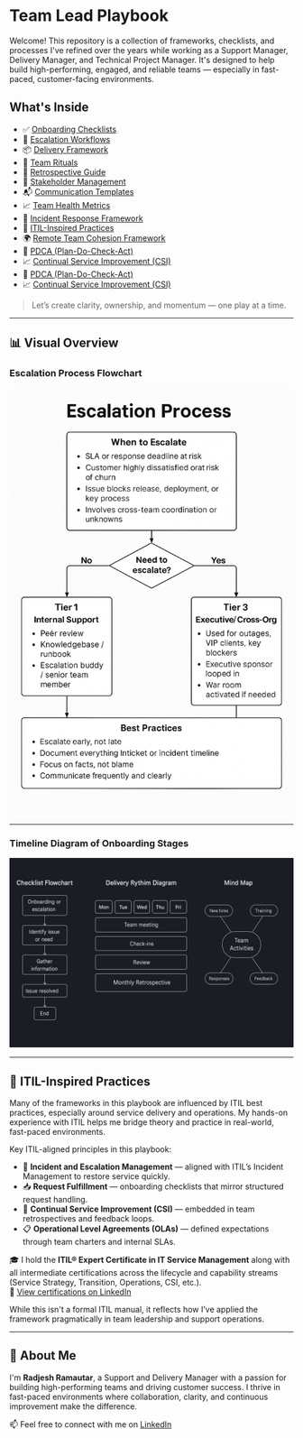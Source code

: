 # Team Lead Playbook

Welcome! This repository is a collection of frameworks, checklists, and processes I've refined over the years while working as a Support Manager, Delivery Manager, and Technical Project Manager. It's designed to help build high-performing, engaged, and reliable teams — especially in fast-paced, customer-facing environments.

## What's Inside

- ✅ [Onboarding Checklists](onboarding/onboarding-checklist.md)
- 🚨 [Escalation Workflows](escalation/escalation-process.md)
- 📦 [Delivery Framework](delivery/delivery-framework.md)
- 🔁 [Team Rituals](team-rituals/team-rituals.md)
- 💬 [Retrospective Guide](retrospectives/retrospectives.md)
- 🤝 [Stakeholder Management](stakeholder-management/stakeholder-management.md)
- 📬 [Communication Templates](communication/communication-templates.md)
- 📈 [Team Health Metrics](team-health/team-health-metrics.md)
- 🚨 [Incident Response Framework](incident-response/incident-response.md)
- 📘 [ITIL-Inspired Practices](itil-practices/itil-practices.md)
- 🌍 [Remote Team Cohesion Framework](remote-support/remote-support-team-framework.md)
- 🔄 [PDCA (Plan-Do-Check-Act)](pdca/README.md)
- 📈 [Continual Service Improvement (CSI)](csi/README.md)
- 🔄 [PDCA (Plan-Do-Check-Act)](pdca/plan-do-check-act.md)
- 📈 [Continual Service Improvement (CSI)](csi/continual-service-improvement.md)

> Let’s create clarity, ownership, and momentum — one play at a time.

---

## 📊 Visual Overview

### Escalation Process Flowchart
![Escalation Process](./assets/Flowchart%20of%20the%20escalation%20process.png)

---

### Timeline Diagram of Onboarding Stages
![Onboarding Timeline](./assets/Timeline%20diagram%20of%20onboarding%20stages.png)

---

## 📘 ITIL-Inspired Practices

Many of the frameworks in this playbook are influenced by ITIL best practices, especially around service delivery and operations. My hands-on experience with ITIL helps me bridge theory and practice in real-world, fast-paced environments.

Key ITIL-aligned principles in this playbook:
- 🔄 **Incident and Escalation Management** — aligned with ITIL’s Incident Management to restore service quickly.
- 📥 **Request Fulfillment** — onboarding checklists that mirror structured request handling.
- 🎯 **Continual Service Improvement (CSI)** — embedded in team retrospectives and feedback loops.
- 📋 **Operational Level Agreements (OLAs)** — defined expectations through team charters and internal SLAs.

🎓 I hold the **ITIL® Expert Certificate in IT Service Management** along with all intermediate certifications across the lifecycle and capability streams (Service Strategy, Transition, Operations, CSI, etc.).  
📎 [View certifications on LinkedIn](https://www.linkedin.com/in/radjeshramautar/details/certifications/)

While this isn't a formal ITIL manual, it reflects how I’ve applied the framework pragmatically in team leadership and support operations.

---

## 👋 About Me

I'm **Radjesh Ramautar**, a Support and Delivery Manager with a passion for building high-performing teams and driving customer success. I thrive in fast-paced environments where collaboration, clarity, and continuous improvement make the difference.

📫 Feel free to connect with me on [LinkedIn](https://www.linkedin.com/in/radjeshramautar/)
